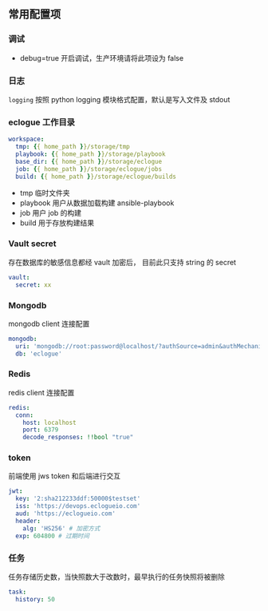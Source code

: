 ## 常用配置项
### 调试
- debug=true 开启调试，生产环境请将此项设为 false

### 日志
`logging` 按照 python logging 模块格式配置，默认是写入文件及 stdout

### eclogue 工作目录

```yaml
workspace:
  tmp: {{ home_path }}/storage/tmp
  playbook: {{ home_path }}/storage/playbook
  base_dir: {{ home_path }}/storage/eclogue
  job: {{ home_path }}/storage/eclogue/jobs
  build: {{ home_path }}/storage/eclogue/builds
```

- tmp 临时文件夹
- playbook 用户从数据加载构建 ansible-playbook
- job 用户 job 的构建
- build 用于存放构建结果

### Vault secret
存在数据库的敏感信息都经 vault 加密后， 目前此只支持 string 的 secret
```yaml
vault:
  secret: xx
```

### Mongodb
mongodb client 连接配置
```yaml
mongodb:
  uri: 'mongodb://root:password@localhost/?authSource=admin&authMechanism=SCRAM-SHA-1'
  db: 'eclogue'
```

### Redis
redis client 连接配置
```yaml
redis:
  conn:
    host: localhost
    port: 6379
    decode_responses: !!bool "true"
```

### token
前端使用 jws token 和后端进行交互
```yaml
jwt:
  key: '2:sha212233ddf:50000$testset'
  iss: 'https://devops.eclogueio.com'
  aud: 'https://eclogueio.com'
  header:
    alg: 'HS256' # 加密方式
  exp: 604800 # 过期时间
```

### 任务
任务存储历史数，当快照数大于改数时，最早执行的任务快照将被删除
```yaml
task:
  history: 50
```
